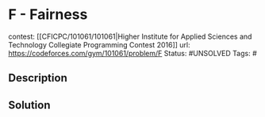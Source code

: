 # F - Fairness

contest: [[CFICPC/101061/101061|Higher Institute for Applied Sciences and Technology Collegiate Programming Contest 2016]]
url: https://codeforces.com/gym/101061/problem/F
Status: #UNSOLVED
Tags: #

## Description

## Solution

